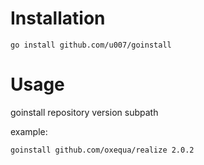 
# Installation

```
go install github.com/u007/goinstall
```

# Usage

goinstall repository version subpath

example:

```
goinstall github.com/oxequa/realize 2.0.2
```

